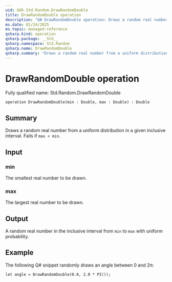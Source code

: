 ```yaml
---
uid: Qdk.Std.Random.DrawRandomDouble
title: DrawRandomDouble operation
description: "Q# DrawRandomDouble operation: Draws a random real number from a uniform distribution in a given inclusive interval. Fails if `max < min`."
ms.date: 01/24/2025
ms.topic: managed-reference
qsharp.kind: operation
qsharp.package: __Std__
qsharp.namespace: Std.Random
qsharp.name: DrawRandomDouble
qsharp.summary: "Draws a random real number from a uniform distribution in a given inclusive interval. Fails if `max < min`."
---
```


# DrawRandomDouble operation

Fully qualified name: Std.Random.DrawRandomDouble

```qsharp
operation DrawRandomDouble(min : Double, max : Double) : Double
```

## Summary
Draws a random real number from a uniform distribution
in a given inclusive interval. Fails if `max < min`.

## Input
### min
The smallest real number to be drawn.
### max
The largest real number to be drawn.

## Output
A random real number in the inclusive interval from `min` to `max` with
uniform probability.

## Example
The following Q# snippet randomly draws an angle between 0 and 2π:
```qsharp
let angle = DrawRandomDouble(0.0, 2.0 * PI());
```
